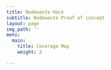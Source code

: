 ```yaml
---
title: Nodewaste Hack
subtitle: Nodewaste Proof of concept
layout: page
img_path: ''
menu:
  main:
    title: Coverage Map
    weight: 2

---
```

